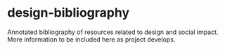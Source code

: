 # design-bibliography
Annotated bibliography of resources related to design and social impact.
More information to be included here as project develops.

